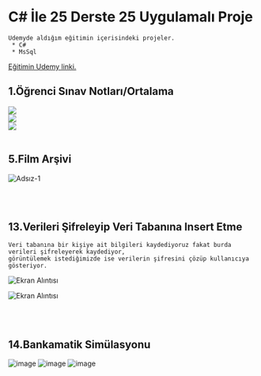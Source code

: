 # C# İle 25 Derste 25 Uygulamalı Proje
```
Udemyde aldığım eğitimin içerisindeki projeler.
 * C#
 * MsSql
```

[Eğitimin Udemy linki.](https://www.udemy.com/course/25derste25proje/)



## 1.Öğrenci Sınav Notları/Ortalama
<img src="https://user-images.githubusercontent.com/62007900/120082300-ca9ac700-c0ca-11eb-80af-90fa1be3825d.png"/>
<br/>
<img src="https://user-images.githubusercontent.com/62007900/120082303-d38b9880-c0ca-11eb-8171-8b52568c52a6.png"/>
</br>
<img src="https://user-images.githubusercontent.com/62007900/120082310-db4b3d00-c0ca-11eb-864b-751bf9040c5f.png"/>
</br> </br>

## 5.Film Arşivi
 ![Adsız-1](https://user-images.githubusercontent.com/62007900/120085218-ea3bea80-c0de-11eb-91a2-063e46be9fc0.png)
 
 </br> </br>
## 13.Verileri Şifreleyip Veri Tabanına Insert Etme

```
Veri tabanına bir kişiye ait bilgileri kaydediyoruz fakat burda verileri şifreleyerek kaydediyor, 
görüntülemek istediğimizde ise verilerin şifresini çözüp kullanıcıya gösteriyor.
```
![Ekran Alıntısı](https://user-images.githubusercontent.com/62007900/147301874-bb090525-49eb-4ed1-babe-3a00162d3170.JPG)<br>

![Ekran Alıntısı](https://user-images.githubusercontent.com/62007900/147301831-fd4b30f1-508e-4f4b-9a6c-ada42989896d.JPG)

 </br> </br>
## 14.Bankamatik Simülasyonu
![image](https://user-images.githubusercontent.com/62007900/187095422-454fde26-335f-4eab-8b06-336814440b07.png)
![image](https://user-images.githubusercontent.com/62007900/187095541-6165d2d4-ba88-4ec8-898d-b692cb3d30da.png)
![image](https://user-images.githubusercontent.com/62007900/187095589-66310bcf-f2af-4199-9a5b-2e140cf2064a.png)

















